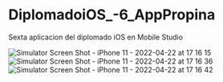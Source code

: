 # DiplomadoiOS_-6_AppPropina
Sexta aplicacion del diplomado iOS en Mobile Studio

![Simulator Screen Shot - iPhone 11 - 2022-04-22 at 17 16 15](https://user-images.githubusercontent.com/62978829/164803125-c8f97668-70ef-47de-8514-34e0ed107fa4.png)
![Simulator Screen Shot - iPhone 11 - 2022-04-22 at 17 16 36](https://user-images.githubusercontent.com/62978829/164803131-9bc21850-ce82-49e8-882c-a884b235294b.png)
![Simulator Screen Shot - iPhone 11 - 2022-04-22 at 17 16 42](https://user-images.githubusercontent.com/62978829/164803138-ed396da1-7425-4f2d-ace9-77c275190652.png)
